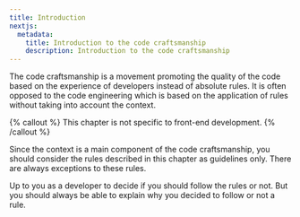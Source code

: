 ```yaml
---
title: Introduction
nextjs:
  metadata:
    title: Introduction to the code craftsmanship
    description: Introduction to the code craftsmanship
---
```


The code craftsmanship is a movement promoting the quality of the code based on the experience of developers instead of absolute rules. It is often opposed to the code engineering which is based on the application of rules without taking into account the context.

{% callout %}
This chapter is not specific to front-end development.
{% /callout %}

Since the context is a main component of the code craftsmanship, you should consider the rules described in this chapter as guidelines only. There are always exceptions to these rules.

Up to you as a developer to decide if you should follow the rules or not. But you should always be able to explain why you decided to follow or not a rule.
